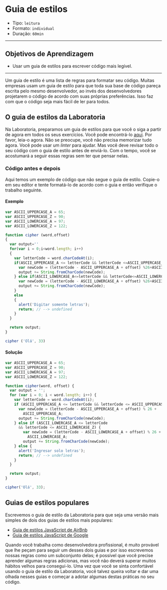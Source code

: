 # Guia de estilos

- Tipo: `leitura`
- Formato: `individual`
- Duração: `60min`

***

## Objetivos de Aprendizagem

- Usar um guia de estilos para escrever código mais legível.

***

Um guia de estilo é uma lista de regras para formatar seu código. Muitas empresas usam um guia de estilo para que toda sua base de código pareça escrita pelo mesmo desenvolvedor, ao invés dos desenvolvedores projetarem o código de acordo com suas próprias preferências. Isso faz com que o código seja mais fácil de ler para todos.

## O guia de estilos da Laboratoria

Na Laboratoria, preparamos um guia de estilos para que você o siga a partir de agora em todos os seus exercícios. Você pode encontrá-lo [aqui](https://github.com/Laboratoria/js-style-guide). Por favor, leia-o agora. Não se preocupe, você não precisa memorizar tudo agora. Você pode usar um _linter_ para ajudar. Mas você deve revisar todo o seu código com o guia de estilo antes de enviá-lo. Com o tempo, você se acostumará a seguir essas regras sem ter que pensar nelas.

### Código antes e depois

Aqui temos um exemplo de código que não segue o guia de estilo. Copie-o em seu editor e tente formatá-lo de acordo com o guia e então verifique o trabalho seguinte.

#### Exemplo

```javascript
var ASCII_UPPERCASE_A = 65;
var ASCII_UPPERCASE_Z = 90;
var ASCII_LOWERCASE_A = 97;
var ASCII_LOWERCASE_Z = 122;

function cipher (word,offset)
{
  var output=''
  for(var i = 0;i<word.length; i++)
  {
    var letterCode = word.charCodeAt(i);
    if(ASCII_UPPERCASE_A <= letterCode && letterCode <=ASCII_UPPERCASE_Z) {
      var newCode = (letterCode - ASCII_UPPERCASE_A + offset) %26+ASCII_UPPERCASE_A;
      output += String.fromCharCode(newCode);
    } else if(ASCII_LOWERCASE_A<=letterCode && letterCode<=ASCII_LOWERCASE_Z) {
      var newCode = (letterCode - ASCII_LOWERCASE_A + offset) %26+ASCII_LOWERCASE_A;
      output += String.fromCharCode(newCode);
    }
    else
    {
      alert('Digitar somente letras');
      return; // --> undefined
    }
  }

  return output;
}

cipher ('Olá', 33)
```

#### Solução

```javascript
var ASCII_UPPERCASE_A = 65;
var ASCII_UPPERCASE_Z = 90;
var ASCII_LOWERCASE_A = 97;
var ASCII_LOWERCASE_Z = 122;

function cipher(word, offset) {
  var output = '';
  for (var i = 0; i < word.length; i++) {
    var letterCode = word.charCodeAt(i);
    if (ASCII_UPPERCASE_A <= letterCode && letterCode <= ASCII_UPPERCASE_Z) {
      var newCode = (letterCode - ASCII_UPPERCASE_A + offset) % 26 +
        ASCII_UPPERCASE_A;
      output += String.fromCharCode(newCode);
    } else if (ASCII_LOWERCASE_A <= letterCode
      && letterCode <= ASCII_LOWERCASE_Z) {
        var newCode = (letterCode - ASCII_LOWERCASE_A + offset) % 26 +
          ASCII_LOWERCASE_A;
        output += String.fromCharCode(newCode);
    } else {
      alert('Ingresar solo letras');
      return; // --> undefined
    }
  }

  return output;
}

cipher('Olá', 33);
```

## Guias de estilos populares

Escrevemos o guia de estilo da Laboratoria para que seja uma versão mais simples de dois dos guias de estilos mais populares:

- [Guia de estilos JavaScript de AirBnb](https://github.com/airbnb/javascript)
- [Guia de estilos JavaScript de Google](https://google.github.io/styleguide/jsguide.html)

Quando você trabalha como desenvolvedora profissional, é muito provável que lhe peçam para seguir um desses dois guias e por isso escrevemos nossas regras como um subconjunto delas; é possível que você precise aprender algumas regras adicionas, mas você não deverá superar muitos hábitos velhos para consegui-lo. Uma vez que você se sinta confortável usando o guia de estilo da Laboratoria, você talvez queira voltar e dar uma olhada nesses guias e começar a adotar algumas destas práticas no seu código.